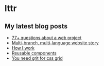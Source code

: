 # lttr

## My latest blog posts

<!-- BLOG-POST-LIST:START -->
- [77+ questions about a web project](https://lukastrumm.com/blog/2023/77+-questions-about-a-web-project/)
- [Multi-branch, multi-language website story](https://lukastrumm.com/blog/2022/multi-branch-multi-language-website-story/)
- [How I work](https://lukastrumm.com/blog/2022/how-i-work/)
- [Reusable components](https://lukastrumm.com/blog/2021/reusable-components/)
- [You need grit for css grid](https://lukastrumm.com/blog/2020/you-need-grit-for-css-grid/)
<!-- BLOG-POST-LIST:END -->
